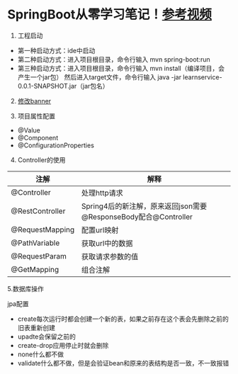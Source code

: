 # SpringBoot从零学习笔记！[参考视频](http://www.imooc.com/learn/767)

1. 工程启动
- 第一种启动方式：ide中启动
- 第二种启动方式：进入项目根目录，命令行输入 mvn spring-boot:run
- 第三种启动方式：进入项目根目录，命令行输入 mvn install（编译项目，会产生一个jar包）
然后进入target文件，命令行输入 java -jar learnservice-0.0.1-SNAPSHOT.jar（jar包名）

2. [修改banner](http://patorjk.com/software/taag)

3. 项目属性配置
- @Value
- @Component
- @ConfigurationProperties

4. Controller的使用

注解 | 解释
---|---
@Controller | 处理http请求
@RestController | Spring4后的新注解，原来返回json需要@ResponseBody配合@Controller
@RequestMapping | 配置url映射
@PathVariable | 获取url中的数据
@RequestParam | 获取请求参数的值
@GetMapping | 组合注解

5.数据库操作

jpa配置
- create每次运行时都会创建一个新的表，如果之前存在这个表会先删除之前的旧表重新创建
- upadte会保留之前的
- create-drop应用停止时就会删除
- none什么都不做
- validate什么都不做，但是会验证bean和原来的表结构是否一致，不一致报错